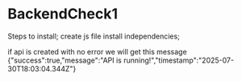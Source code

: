 # BackendCheck1

Steps to install;
create js file
install independencies;

if api is created with no error we will get this message 
{"success":true,"message":"API is running!","timestamp":"2025-07-30T18:03:04.344Z"}